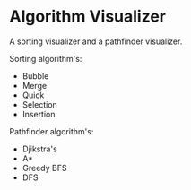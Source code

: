 # Algorithm Visualizer

A sorting visualizer and a pathfinder visualizer.

Sorting algorithm's:

- Bubble
- Merge
- Quick
- Selection
- Insertion

Pathfinder algorithm's:

- Djikstra's
- A*
- Greedy BFS
- DFS
